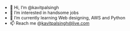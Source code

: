 - 👋 Hi, I’m @kavitpalsingh
- 👀 I’m interested in handsome jobs
- 🌱 I’m currently learning Web designing, AWS and Python
- 📫 Reach me @kavitpalsingh@live.com

<!---
kavitpalsingh/kavitpalsingh is a ✨ special ✨ repository because its `README.md` (this file) appears on your GitHub profile.
You can click the Preview link to take a look at your changes.
--->

